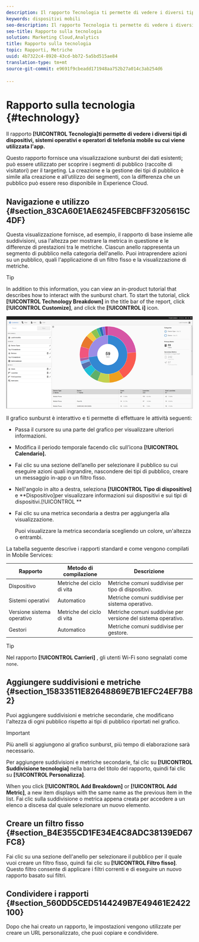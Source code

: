 ```yaml
---
description: Il rapporto Tecnologia ti permette di vedere i diversi tipi di dispositivi, sistemi operativi e operatori di telefonia mobile su cui viene utilizzata l'app.
keywords: dispositivi mobili
seo-description: Il rapporto Tecnologia ti permette di vedere i diversi tipi di dispositivi, sistemi operativi e operatori di telefonia mobile su cui viene utilizzata l'app.
seo-title: Rapporto sulla tecnologia
solution: Marketing Cloud,Analytics
title: Rapporto sulla tecnologia
topic: Rapporti, Metriche
uuid: 4b7322c4-8920-43cd-bb72-5a5bd515ae84
translation-type: tm+mt
source-git-commit: e9691f9cbeadd171948aa752b27a014c3ab254d6

---
```



# Rapporto sulla tecnologia {#technology}

Il rapporto **[!UICONTROL Tecnologia]ti permette di vedere i diversi tipi di dispositivi, sistemi operativi e operatori di telefonia mobile su cui viene utilizzata l'app.**

Questo rapporto fornisce una visualizzazione sunburst dei dati esistenti; può essere utilizzato per scoprire i segmenti di pubblico (raccolte di visitatori) per il targeting. La creazione e la gestione dei tipi di pubblico è simile alla creazione e all’utilizzo dei segmenti, con la differenza che un pubblico può essere reso disponibile in Experience Cloud.

## Navigazione e utilizzo {#section_83CA60E1AE6245FEBCBFF3205615C4DF}

Questa visualizzazione fornisce, ad esempio, il rapporto di base insieme alle suddivisioni, usa l'altezza per mostrare la metrica in questione e le differenze di prestazioni tra le metriche. Ciascun anello rappresenta un segmento di pubblico nella categoria dell'anello. Puoi intraprendere azioni su un pubblico, quali l'applicazione di un filtro fisso e la visualizzazione di metriche.

>[!TIP]
>
>In addition to this information, you can view an in-product tutorial that describes how to interact with the sunburst chart. To start the tutorial, click **[!UICONTROL Technology Breakdown]** in the title bar of the report, click **[!UICONTROL Customize]**, and click the **[!UICONTROL i]** icon.

![](assets/report_technology.png)

Il grafico sunburst è interattivo e ti permette di effettuare le attività seguenti:

* Passa il cursore su una parte del grafico per visualizzare ulteriori informazioni.
* Modifica il periodo temporale facendo clic sull’icona **[!UICONTROL Calendario].**
* Fai clic su una sezione dell’anello per selezionare il pubblico su cui eseguire azioni quali ingrandire, nascondere dei tipi di pubblico, creare un messaggio in-app o un filtro fisso.
* Nell'angolo in alto a destra, seleziona **[!UICONTROL Tipo di dispositivo]** e **Dispositivo]per visualizzare informazioni sui dispositivi e sui tipi di dispositivi.[!UICONTROL **

* Fai clic su una metrica secondaria a destra per aggiungerla alla visualizzazione.

   Puoi visualizzare la metrica secondaria scegliendo un colore, un'altezza o entrambi.

La tabella seguente descrive i rapporti standard e come vengono compilati in Mobile Services:

| Rapporto | Metodo di compilazione | Descrizione |
|--- |--- |--- |
| Dispositivo | Metriche del ciclo di vita | Metriche comuni suddivise per tipo di dispositivo. |
| Sistemi operativi | Automatico | Metriche comuni suddivise per sistema operativo. |
| Versione sistema operativo | Metriche del ciclo di vita | Metriche comuni suddivise per versione del sistema operativo. |
| Gestori | Automatico | Metriche comuni suddivise per gestore. |

>[!TIP]
>
>Nel rapporto **[!UICONTROL Carrieri]** , gli utenti Wi-Fi sono segnalati come `none`.


## Aggiungere suddivisioni e metriche {#section_15833511E82648869E7B1EFC24EF7B82}

Puoi aggiungere suddivisioni e metriche secondarie, che modificano l'altezza di ogni pubblico rispetto ai tipi di pubblico riportati nel grafico.

>[!IMPORTANT]
>
>Più anelli si aggiungono al grafico sunburst, più tempo di elaborazione sarà necessario.

Per aggiungere suddivisioni e metriche secondarie, fai clic su **[!UICONTROL Suddivisione tecnologia]** nella barra del titolo del rapporto, quindi fai clic su **[!UICONTROL Personalizza]**.

When you click **[!UICONTROL Add Breakdown]** or **[!UICONTROL Add Metric]**, a new item displays with the same name as the previous item in the list. Fai clic sulla suddivisione o metrica appena creata per accedere a un elenco a discesa dal quale selezionare un nuovo elemento.

## Creare un filtro fisso {#section_B4E355CD1FE34E4C8ADC38139ED67FC8}

Fai clic su una sezione dell'anello per selezionare il pubblico per il quale vuoi creare un filtro fisso, quindi fai clic su **[!UICONTROL Filtro fisso]**. Questo filtro consente di applicare i filtri correnti e di eseguire un nuovo rapporto basato sui filtri.

## Condividere i rapporti {#section_560DD5CED5144249B7E49461E2422100}

Dopo che hai creato un rapporto, le impostazioni vengono utilizzate per creare un URL personalizzato, che puoi copiare e condividere.
